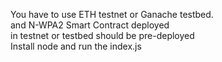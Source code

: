 You have to use ETH testnet or Ganache testbed.<br/>
and N-WPA2 Smart Contract deployed <br/>in testnet or testbed should be pre-deployed
<br/>
Install node and run the index.js